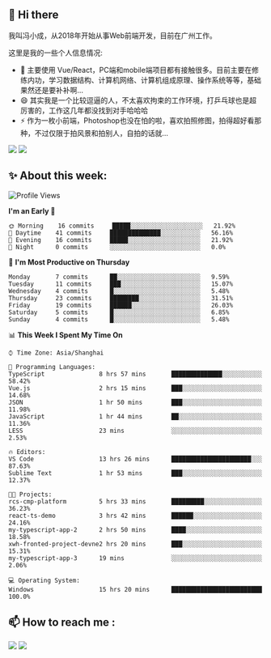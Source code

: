 ## 👋 Hi there

我叫冯小成，从2018年开始从事Web前端开发，目前在广州工作。

这里是我的一些个人信息情况:

- 🌱 主要使用 Vue/React，PC端和mobile端项目都有接触很多。目前主要在修练内功，学习数据结构、计算机网络、计算机组成原理、操作系统等等，基础果然还是要补补啊...
- 😄 其实我是一个比较逗逼的人，不太喜欢拘束的工作环境，打乒乓球也是超厉害的，工作这几年都没找到对手哈哈哈
- ⚡ 作为一枚小前端，Photoshop也没在怕的啦，喜欢拍照修图，拍得超好看那种，不过仅限于拍风景和拍别人，自拍的话就...

![](https://github-readme-stats.vercel.app/api?username=fxpixels&theme=graywhite&hide_border=true)
![](https://github-readme-stats.vercel.app/api/top-langs/?username=fxpixels&hide_border=true&layout=compact)

<!--
<img src="https://github-readme-stats.vercel.app/api?username=fxpixels&theme=graywhite&hide_border=true" width="500" alt=""/>
<img src="https://github-readme-stats.vercel.app/api/top-langs/?username=fxpixels&hide_border=true&layout=compact" width="300" alt=""/>
-->
## ✨ About this week:
<!--START_SECTION:waka-->
![Profile Views](http://img.shields.io/badge/Profile%20Views-0-blue)

**I'm an Early 🐤** 

```text
🌞 Morning    16 commits     █████░░░░░░░░░░░░░░░░░░░░   21.92% 
🌆 Daytime    41 commits     ██████████████░░░░░░░░░░░   56.16% 
🌃 Evening    16 commits     █████░░░░░░░░░░░░░░░░░░░░   21.92% 
🌙 Night      0 commits      ░░░░░░░░░░░░░░░░░░░░░░░░░   0.0%

```
📅 **I'm Most Productive on Thursday** 

```text
Monday       7 commits      ██░░░░░░░░░░░░░░░░░░░░░░░   9.59% 
Tuesday      11 commits     ███░░░░░░░░░░░░░░░░░░░░░░   15.07% 
Wednesday    4 commits      █░░░░░░░░░░░░░░░░░░░░░░░░   5.48% 
Thursday     23 commits     ████████░░░░░░░░░░░░░░░░░   31.51% 
Friday       19 commits     ██████░░░░░░░░░░░░░░░░░░░   26.03% 
Saturday     5 commits      █░░░░░░░░░░░░░░░░░░░░░░░░   6.85% 
Sunday       4 commits      █░░░░░░░░░░░░░░░░░░░░░░░░   5.48%

```


📊 **This Week I Spent My Time On** 

```text
⌚︎ Time Zone: Asia/Shanghai

💬 Programming Languages: 
TypeScript               8 hrs 57 mins       ██████████████░░░░░░░░░░░   58.42% 
Vue.js                   2 hrs 15 mins       ███░░░░░░░░░░░░░░░░░░░░░░   14.68% 
JSON                     1 hr 50 mins        ███░░░░░░░░░░░░░░░░░░░░░░   11.98% 
JavaScript               1 hr 44 mins        ██░░░░░░░░░░░░░░░░░░░░░░░   11.36% 
LESS                     23 mins             ░░░░░░░░░░░░░░░░░░░░░░░░░   2.53%

🔥 Editors: 
VS Code                  13 hrs 26 mins      ██████████████████████░░░   87.63% 
Sublime Text             1 hr 53 mins        ███░░░░░░░░░░░░░░░░░░░░░░   12.37%

🐱‍💻 Projects: 
rcs-cmp-platform         5 hrs 33 mins       █████████░░░░░░░░░░░░░░░░   36.23% 
react-ts-demo            3 hrs 42 mins       ██████░░░░░░░░░░░░░░░░░░░   24.16% 
my-typescript-app-2      2 hrs 50 mins       ████░░░░░░░░░░░░░░░░░░░░░   18.58% 
xwh-fronted-project-devne2 hrs 20 mins       ███░░░░░░░░░░░░░░░░░░░░░░   15.31% 
my-typescript-app-3      19 mins             ░░░░░░░░░░░░░░░░░░░░░░░░░   2.06%

💻 Operating System: 
Windows                  15 hrs 20 mins      █████████████████████████   100.0%

```


<!--END_SECTION:waka-->

## :mailbox: How to reach me : 

[<img src="https://img.icons8.com/bubbles/50/000000/gmail.png"/>](mailto:iampcfox@gmail.com)
[<img target="_blank" src="https://img.icons8.com/bubbles/50/000000/github.png">](https://github.com/FxPixels)



<!-- ![Visitor Badge](https://visitor-badge.laobi.icu/badge?page_id=fxpixels) -->

<!--
**FxPixels/FxPixels** is a ✨ _special_ ✨ repository because its `README.md` (this file) appears on your GitHub profile.

Here are some ideas to get you started:

- 🔭 I’m currently working on ...
- 🌱 I’m currently learning ...
- 👯 I’m looking to collaborate on ...
- 🤔 I’m looking for help with ...
- 💬 Ask me about ...
- 📫 How to reach me: ...
- 😄 Pronouns: ...
- ⚡ Fun fact: ...
-->
